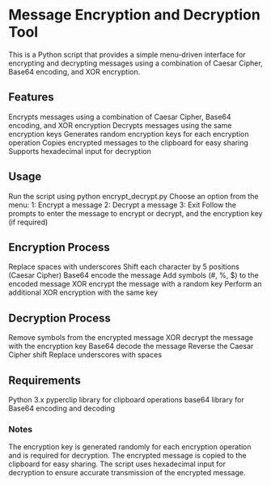 # Message Encryption and Decryption Tool

This is a Python script that provides a simple menu-driven interface for encrypting and decrypting messages using a combination of Caesar Cipher, Base64 encoding, and XOR encryption.

## Features

Encrypts messages using a combination of Caesar Cipher, Base64 encoding, and XOR encryption
Decrypts messages using the same encryption keys
Generates random encryption keys for each encryption operation
Copies encrypted messages to the clipboard for easy sharing
Supports hexadecimal input for decryption

## Usage

Run the script using python encrypt_decrypt.py
Choose an option from the menu:
1: Encrypt a message
2: Decrypt a message
3: Exit
Follow the prompts to enter the message to encrypt or decrypt, and the encryption key (if required)

## Encryption Process

Replace spaces with underscores
Shift each character by 5 positions (Caesar Cipher)
Base64 encode the message
Add symbols (#, %, $) to the encoded message
XOR encrypt the message with a random key
Perform an additional XOR encryption with the same key

## Decryption Process

Remove symbols from the encrypted message
XOR decrypt the message with the encryption key
Base64 decode the message
Reverse the Caesar Cipher shift
Replace underscores with spaces

## Requirements

Python 3.x
pyperclip library for clipboard operations
base64 library for Base64 encoding and decoding

### Notes

The encryption key is generated randomly for each encryption operation and is required for decryption.
The encrypted message is copied to the clipboard for easy sharing.
The script uses hexadecimal input for decryption to ensure accurate transmission of the encrypted message.
